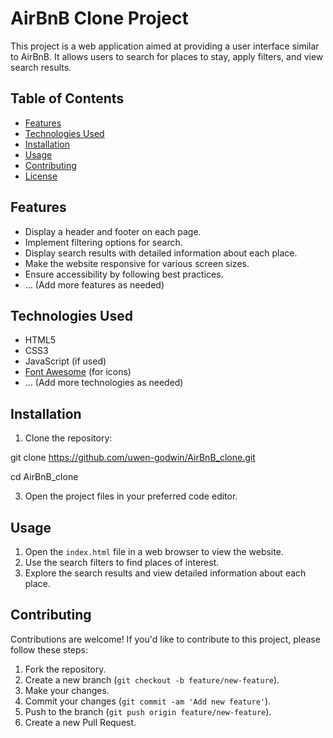 # AirBnB Clone Project

This project is a web application aimed at providing a user interface similar to AirBnB. It allows users to search for places to stay, apply filters, and view search results.

## Table of Contents

- [Features](#features)
- [Technologies Used](#technologies-used)
- [Installation](#installation)
- [Usage](#usage)
- [Contributing](#contributing)
- [License](#license)

## Features

- Display a header and footer on each page.
- Implement filtering options for search.
- Display search results with detailed information about each place.
- Make the website responsive for various screen sizes.
- Ensure accessibility by following best practices.
- ... (Add more features as needed)

## Technologies Used

- HTML5
- CSS3
- JavaScript (if used)
- [Font Awesome](https://fontawesome.com/) (for icons)
- ... (Add more technologies as needed)

## Installation

1. Clone the repository:

git clone https://github.com/uwen-godwin/AirBnB_clone.git

cd AirBnB_clone


3. Open the project files in your preferred code editor.

## Usage

1. Open the `index.html` file in a web browser to view the website.
2. Use the search filters to find places of interest.
3. Explore the search results and view detailed information about each place.

## Contributing

Contributions are welcome! If you'd like to contribute to this project, please follow these steps:

1. Fork the repository.
2. Create a new branch (`git checkout -b feature/new-feature`).
3. Make your changes.
4. Commit your changes (`git commit -am 'Add new feature'`).
5. Push to the branch (`git push origin feature/new-feature`).
6. Create a new Pull Request.
